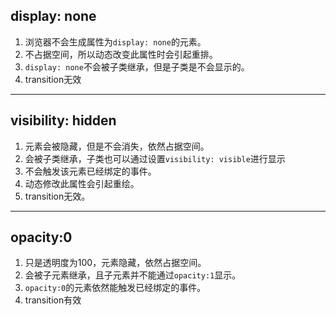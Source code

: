 ## display: none

1. 浏览器不会生成属性为`display: none`的元素。 
2. 不占据空间，所以动态改变此属性时会引起重排。 
3. `display: none`不会被子类继承，但是子类是不会显示的。 
4. transition无效

------

## visibility: hidden

1. 元素会被隐藏，但是不会消失，依然占据空间。 
2. 会被子类继承，子类也可以通过设置`visibility: visible`进行显示
3. 不会触发该元素已经绑定的事件。 
4. 动态修改此属性会引起重绘。 
5. transition无效。

------

## opacity:0

1. 只是透明度为100，元素隐藏，依然占据空间。 
2. 会被子元素继承，且子元素并不能通过`opacity:1`显示。 
3. `opacity:0`的元素依然能触发已经绑定的事件。 
4. transition有效

